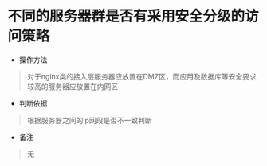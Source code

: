 # 不同的服务器群是否有采用安全分级的访问策略

- 操作方法
> 对于nginx类的接入层服务器应放置在DMZ区，而应用及数据库等安全要求较高的服务器应放置在内网区

- 判断依据
> 根据服务器之间的ip网段是否不一致判断

- 备注
> 无